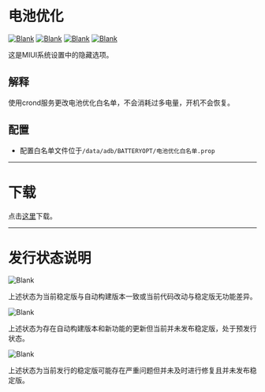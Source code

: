 # 电池优化
[![Blank](https://img.shields.io/badge/build-passing-brightgreen)](https://github.com/fankes/BATTERYOPT)
[![Blank](https://img.shields.io/badge/version-v1.0.5-green)](https://github.com/SomesakiKaede/BATTERYOPT/releases)
[![Blank](https://img.shields.io/github/downloads/SomesakiKaede/BATTERYOPT/total?label=Release)](https://github.com/SomesakiKaede/BATTERYOPT/releases)
[![Blank](https://img.shields.io/badge/作者酷安-柊疏柚-blue)](http://www.coolapk.com/u/11696005)

这是MIUI系统设置中的隐藏选项。

## 解释

使用crond服务更改电池优化白名单，不会消耗过多电量，开机不会恢复。

## 配置

- 配置白名单文件位于`/data/adb/BATTERYOPT/电池优化白名单.prop`

---

# 下载

点击[这里](https://github.com/SomesakiKaede/BATTERYOPT/releases)下载。

---

# 发行状态说明

![Blank](https://img.shields.io/badge/build-passing-brightgreen)

上述状态为当前稳定版与自动构建版本一致或当前代码改动与稳定版无功能差异。

![Blank](https://img.shields.io/badge/build-pending-dbab09)

上述状态为存在自动构建版本和新功能的更新但当前并未发布稳定版，处于预发行状态。

![Blank](https://img.shields.io/badge/build-problem-red)

上述状态为当前发行的稳定版可能存在严重问题但并未及时进行修复且并未发布稳定版。

